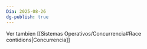 ```yaml
---
Dia: 2025-08-26
dg-publish: true
---
```

Ver tambien [[Sistemas Operativos/Concurrencia#Race contidions|Concurrencia]]